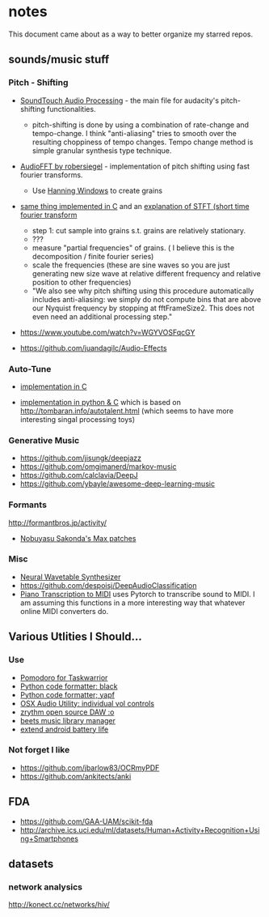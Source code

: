 # notes
This document came about as a way to better organize my starred repos. 

## sounds/music  stuff
### Pitch - Shifting

* [SoundTouch Audio Processing](https://gitlab.com/soundtouch/soundtouch/-/blob/master/include/SoundTouch.h) - the main file for audacity's pitch-shifting functionalities.
  - pitch-shifting is done by using a combination of rate-change and tempo-change. I think "anti-aliasing" tries to smooth over the resulting choppiness of tempo changes. Tempo change method is simple granular synthesis type technique.

* [AudioFFT by robersiegel](https://github.com/robertsiegel/AudioFFT) - implementation of pitch shifting using fast fourier transforms.
    *   Use [Hanning Windows](https://numpy.org/doc/stable/reference/generated/numpy.hanning.html) to create grains
* [same thing implemented in C](https://sites.google.com/site/mikescoderama/pitch-shifting) and an [explanation of STFT (short time fourier transform](http://blogs.zynaptiq.com/bernsee/pitch-shifting-using-the-ft/)
    * step 1: cut sample into grains s.t. grains are relatively stationary.
    * ???
    * measure "partial frequencies" of grains. ( I believe this is the decomposition / finite fourier series)
    * scale the frequencies (these are sine waves so you are just generating new size wave at relative different frequency and relative position to other frequencies)
    * "We also see why pitch shifting using this procedure automatically includes anti-aliasing: we simply do not compute bins that are above our Nyquist frequency by stopping at fftFrameSize2. This does not even need an additional processing step."

* https://www.youtube.com/watch?v=WGYVOSFqcGY
* https://github.com/juandagilc/Audio-Effects


### Auto-Tune

* [implementation in C](https://github.com/dot-operator/Auto-Tuner)

* [implementation in python & C](https://github.com/ederwander/PyAutoTune) which is based on http://tombaran.info/autotalent.html (which seems to have more interesting singal processing toys)

### Generative Music

* https://github.com/jisungk/deepjazz
* https://github.com/omgimanerd/markov-music
* https://github.com/calclavia/DeepJ
* https://github.com/ybayle/awesome-deep-learning-music


### Formants

http://formantbros.jp/activity/

* [Nobuyasu Sakonda's Max patches](http://formantbros.jp/sako/download.html)

### Misc
* [Neural Wavetable Synthesizer](https://github.com/RichardYang40148/Neural_Wavetable_Synthesizer)
* https://github.com/despoisj/DeepAudioClassification
* [Piano Transcription to MIDI](https://github.com/bytedance/piano_transcription) uses Pytorch to transcribe sound to MIDI. I am assuming this functions in a more interesting way that whatever online MIDI converters do.

## Various Utlities I Should...
### Use
* [Pomodoro for Taskwarrior](https://github.com/coddingtonbear/taskwarrior-pomodoro)
* [Python code formatter: black](https://github.com/psf/black)
* [Python code formatter; yapf](https://github.com/google/yapf)
* [OSX Audio Utility: individual vol controls](https://github.com/kyleneideck/BackgroundMusic)
* [zrythm open source DAW :o ](https://github.com/zrythm/zrythm)
* [beets music library manager](https://github.com/beetbox/beets)
* [extend android battery life](https://github.com/VR-25/acc)

### Not forget I like
* https://github.com/jbarlow83/OCRmyPDF
* https://github.com/ankitects/anki

## FDA
* https://github.com/GAA-UAM/scikit-fda
* http://archive.ics.uci.edu/ml/datasets/Human+Activity+Recognition+Using+Smartphones


## datasets
### network analysics
http://konect.cc/networks/hiv/
